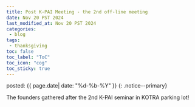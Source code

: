 ```yaml
---
title: Post K-PAI Meeting - the 2nd off-line meeting
date: Nov 20 PST 2024
last_modified_at: Nov 20 PST 2024
categories:
 - blog
tags:
 - thanksgiving
toc: false
toc_label: "ToC"
toc_icon: "cog"
toc_sticky: true
---
```


<head>
	<link rel="stylesheet" href="/resource/styles.css">
</head>

posted: {{ page.date| date: "%d-%b-%Y" }}
{: .notice--primary}

The founders gathered after the 2nd K-PAI seminar
in KOTRA parking lot!


